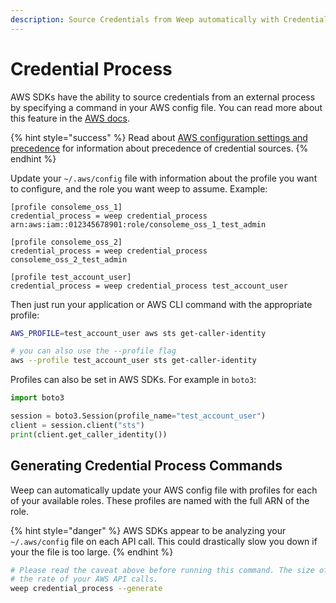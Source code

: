 ```yaml
---
description: Source Credentials from Weep automatically with Credential Process
---
```


# Credential Process

AWS SDKs have the ability to source credentials from an external process by specifying a command in your AWS config file. You can read more about this feature in the [AWS docs](https://docs.aws.amazon.com/cli/latest/userguide/cli-configure-sourcing-external.html).

{% hint style="success" %}
Read about [AWS configuration settings and precedence](https://docs.aws.amazon.com/cli/latest/userguide/cli-configure-quickstart.html#cli-configure-quickstart-precedence) for information about precedence of credential sources.
{% endhint %}

Update your `~/.aws/config` file with information about the profile you want to configure, and the role you want weep to assume. Example:

```text
[profile consoleme_oss_1]
credential_process = weep credential_process arn:aws:iam::012345678901:role/consoleme_oss_1_test_admin

[profile consoleme_oss_2]
credential_process = weep credential_process consoleme_oss_2_test_admin

[profile test_account_user]
credential_process = weep credential_process test_account_user
```

Then just run your application or AWS CLI command with the appropriate profile:

```bash
AWS_PROFILE=test_account_user aws sts get-caller-identity

# you can also use the --profile flag
aws --profile test_account_user sts get-caller-identity
```

Profiles can also be set in AWS SDKs. For example in `boto3`:

```python
import boto3

session = boto3.Session(profile_name="test_account_user")
client = session.client("sts")
print(client.get_caller_identity())
```

## Generating Credential Process Commands

Weep can automatically update your AWS config file with profiles for each of your available roles. These profiles are named with the full ARN of the role.

{% hint style="danger" %}
AWS SDKs appear to be analyzing your `~/.aws/config` file on each API call. This could drastically slow you down if your the file is too large.
{% endhint %}

```bash
# Please read the caveat above before running this command. The size of your ~/.aws/config file may negatively impact
# the rate of your AWS API calls.
weep credential_process --generate
```

